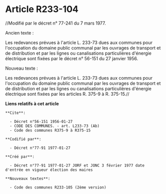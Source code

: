 # Article R233-104

//Modifié par le décret n° 77-241 du 7 mars 1977. 

Ancien texte :

Les redevances prévues à l'article L. 233-73 dues aux communes pour l'occupation du domaine public communal par les ouvrages
de transport et de distribution et par les lignes ou canalisations particulières d'énergie électrique sont fixées par le
décret n° 56-151 du 27 janvier 1956.

Nouveau texte :

Les redevances prévues à l'article L. 233-73 dues aux communes pour l'occupation du domaine public communal par les ouvrages
de transport et de distribution et par les lignes ou canalisations particulières d'énergie électrique sont fixées par les
articles R. 375-9 à R. 375-15.//

**Liens relatifs à cet article**

	**Cite**:

	  - Décret n°56-151 1956-01-27
	  - CODE DES COMMUNES. - art. L233-73 (Ab)
	  - Code des communes R375-9 à R375-15

	**Codifié par**:

	  - Décret n°77-91 1977-01-27

	**Créé par**:

	  - Décret n°77-91 1977-01-27 JORF et JONC 3 février 1977 date d'entrée en vigueur élection des maires

	**Nouveaux textes**:

	  - Code des communes R233-105 (2ème version)
